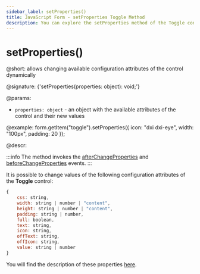 ```yaml
---
sidebar_label: setProperties()
title: JavaScript Form - setProperties Toggle Method 
description: You can explore the setProperties method of the Toggle control of Form in the documentation of the DHTMLX JavaScript UI library. Browse developer guides and API reference, try out code examples and live demos, and download a free 30-day evaluation version of DHTMLX Suite.
---
```


# setProperties()

@short: allows changing available configuration attributes of the control dynamically

@signature: {'setProperties(properties: object): void;'}

@params:
- `properties: object` - an object with the available attributes of the control and their new values

@example:
form.getItem("toggle").setProperties({
    icon: "dxi dxi-eye",
    width: "100px",
    padding: 20
});

@descr:

:::info
The method invokes the [afterChangeProperties](form/api/toggle/toggle_afterchangeproperties_event.md) and [beforeChangeProperties](form/api/toggle/toggle_beforechangeproperties_event.md) events.
:::

It is possible to change values of the following configuration attributes of the **Toggle** control:

~~~js
{
    css: string,
    width: string | number | "content",
    height: string | number | "content",
    padding: string | number,
    full: boolean,
    text: string,
    icon: string,
    offText: string,
    offIcon: string,
    value: string | number
}
~~~

You will find the description of these properties [here](form/api/toggle/api_toggle_properties.md).